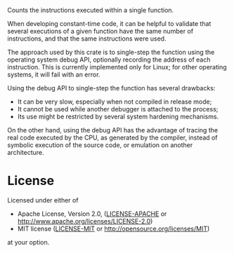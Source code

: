 Counts the instructions executed within a single function.

When developing constant-time code, it can be helpful to validate that several executions of a
given function have the same number of instructions, and that the same instructions were used.

The approach used by this crate is to single-step the function using the operating system debug
API, optionally recording the address of each instruction. This is currently implemented only
for Linux; for other operating systems, it will fail with an error.

Using the debug API to single-step the function has several drawbacks:

- It can be very slow, especially when not compiled in release mode;
- It cannot be used while another debugger is attached to the process;
- Its use might be restricted by several system hardening mechanisms.

On the other hand, using the debug API has the advantage of tracing the real code executed by
the CPU, as generated by the compiler, instead of symbolic execution of the source code, or
emulation on another architecture.

# License

Licensed under either of

 * Apache License, Version 2.0, ([LICENSE-APACHE](LICENSE-APACHE) or http://www.apache.org/licenses/LICENSE-2.0)
 * MIT license ([LICENSE-MIT](LICENSE-MIT) or http://opensource.org/licenses/MIT)

at your option.
